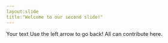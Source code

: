 ```yaml
---
layout:slide
title:"Welcome to our second slide!"
---
```

Your text
Use the left arrow to go back!
All can contribute here.
